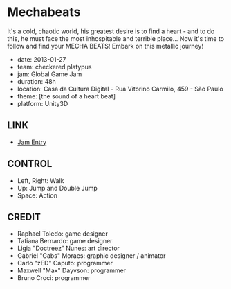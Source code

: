 Mechabeats
==========

It's a cold, chaotic world, his greatest desire is to find a heart - and
to do this, he must face the most inhospitable and terrible place... Now
it's time to follow and find your MECHA BEATS! Embark on this metallic
journey!

* date: 2013-01-27
* team: checkered platypus
* jam: Global Game Jam
* duration: 48h
* location: Casa da Cultura Digital - Rua Vitorino Carmilo, 459 - São Paulo
* theme: [the sound of a heart beat]
* platform: Unity3D

LINK
----
* [Jam Entry](http://2013.globalgamejam.org/2013/mechabeats)

CONTROL
-------
* Left, Right: Walk
* Up: Jump and Double Jump
* Space: Action

CREDIT
------
* Raphael Toledo: game designer
* Tatiana Bernardo: game designer
* Ligia "Doctreez" Nunes: art director
* Gabriel "Gabs" Moraes: graphic designer / animator
* Carlo "zED" Caputo: programmer
* Maxwell "Max" Dayvson: programmer
* Bruno Croci: programmer

